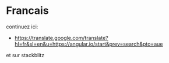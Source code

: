 # Francais

continuez ici:

 - https://translate.google.com/translate?hl=fr&sl=en&u=https://angular.io/start&prev=search&pto=aue

et sur stackblitz
